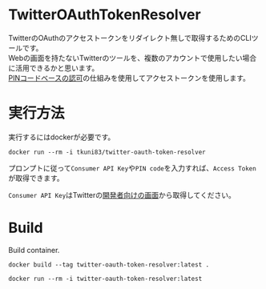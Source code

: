 # TwitterOAuthTokenResolver

TwitterのOAuthのアクセストークンをリダイレクト無しで取得するためのCLIツールです。  
Webの画面を持たないTwitterのツールを、複数のアカウントで使用したい場合に活用できるかと思います。  
[PINコードベースの認可](https://developer.twitter.com/ja/docs/basics/authentication/overview/pin-based-oauth)の仕組みを使用してアクセストークンを使用します。

# 実行方法

実行するにはdockerが必要です。

```
docker run --rm -i tkuni83/twitter-oauth-token-resolver
```

プロンプトに従って`Consumer API Key`や`PIN code`を入力すれば、`Access Token`が取得できます。


  
`Consumer API Key`はTwitterの[開発者向けの画面](https://developer.twitter.com/en/apps)から取得してください。



# Build

Build container.

```
docker build --tag twitter-oauth-token-resolver:latest .
```

```
docker run --rm -i twitter-oauth-token-resolver:latest
```